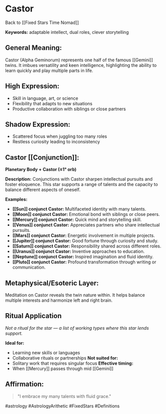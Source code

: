 # Castor

Back to [[Fixed Stars Time Nomad]]

**Keywords:** adaptable intellect, dual roles, clever storytelling

## General Meaning:
Castor (Alpha Geminorum) represents one half of the famous
[[Gemini]] twins. It imbues versatility and keen intelligence,
highlighting the ability to learn quickly and play multiple
parts in life.

## High Expression:
- Skill in language, art, or science
- Flexibility that adapts to new situations
- Productive collaboration with siblings or close partners

## Shadow Expression:
- Scattered focus when juggling too many roles
- Restless curiosity leading to inconsistency

## Castor [[Conjunction]]:

**Planetary Body + Castor (≤1° orb)**

**Description:**
Conjunctions with Castor sharpen intellectual pursuits and
foster eloquence. This star supports a range of talents and the
capacity to balance different aspects of oneself.

**Examples:**
- **[[Sun]] conjunct Castor:** Multifaceted identity with many
  talents.
- **[[Moon]] conjunct Castor:** Emotional bond with siblings or close
  peers.
- **[[Mercury]] conjunct Castor:** Quick mind and storytelling skill.
- **[[Venus]] conjunct Castor:** Appreciates partners who share
  intellectual pursuits.
- **[[Mars]] conjunct Castor:** Energetic involvement in multiple
  projects.
- **[[Jupiter]] conjunct Castor:** Good fortune through curiosity and
  study.
- **[[Saturn]] conjunct Castor:** Responsibility shared across
  different roles.
- **[[Uranus]] conjunct Castor:** Inventive approaches to education.
- **[[Neptune]] conjunct Castor:** Inspired imagination and fluid
  identity.
- **[[Pluto]] conjunct Castor:** Profound transformation through
  writing or communication.

## Metaphysical/Esoteric Layer:
Meditation on Castor reveals the twin nature within. It helps
balance multiple interests and harmonize left and right brain.

## Ritual Application
*Not a ritual for the star — a list of working types where this star lends support.*

**Ideal for:**
- Learning new skills or languages
- Collaborative rituals or partnerships
**Not suited for:**
- Solitary work that requires singular focus
**Effective timing:**
- When [[Mercury]] passes through mid [[Gemini]]

## Affirmation:

> "I embrace my many talents with fluid grace."

#astrology #AstrologyArithetic #FixedStars #Definitions
